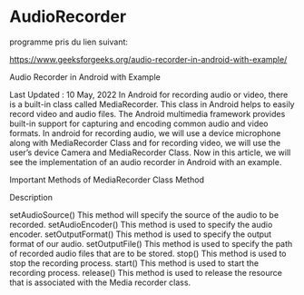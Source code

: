 # AudioRecorder

programme pris du lien suivant:

https://www.geeksforgeeks.org/audio-recorder-in-android-with-example/

Audio Recorder in Android with Example

Last Updated : 10 May, 2022
In Android for recording audio or video, there is a built-in class called MediaRecorder. 
This class in Android helps to easily record video and audio files. 
The Android multimedia framework provides built-in support for capturing and encoding common audio and video formats. 
In android for recording audio, we will use a device microphone along with MediaRecorder Class 
and for recording video, we will use the user’s device Camera and MediaRecorder Class. 
Now in this article, we will see the implementation of an audio recorder in Android with an example. 

Important Methods of MediaRecorder Class
Method 

Description

setAudioSource()	This method will specify the source of the audio to be recorded.
setAudioEncoder()	This method is used to specify the audio encoder.
setOutputFormat()	This method is used to specify the output format of our audio.
setOutputFile()	This method is used to specify the path of recorded audio files that are to be stored.
stop()	This method is used to stop the recording process. 
start()	This method is used to start the recording process. 
release()	This method is used to release the resource that is associated with the Media recorder class.
